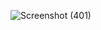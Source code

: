 
![Screenshot (401)](https://user-images.githubusercontent.com/79485961/169616305-6627eed0-489e-437d-b569-276d226e978d.png)
